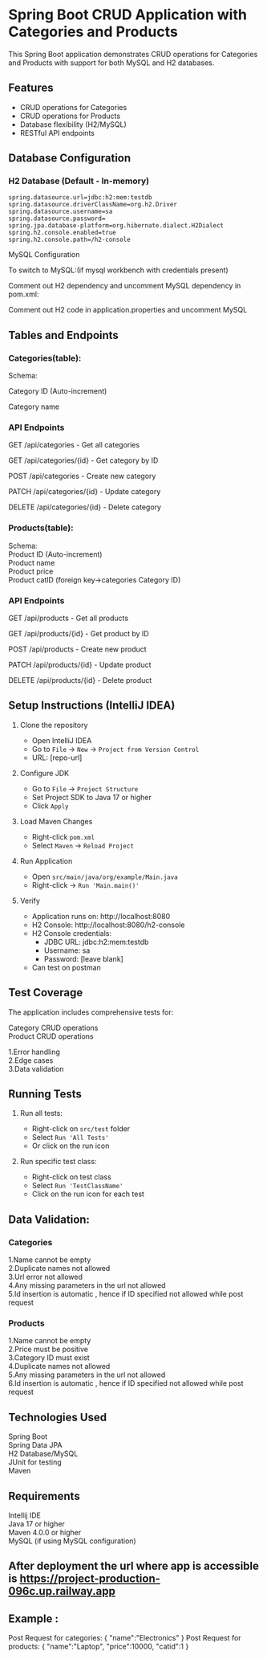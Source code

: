 # Spring Boot CRUD Application with Categories and Products

This Spring Boot application demonstrates CRUD operations for Categories and Products with support for both MySQL and H2 databases.

## Features

- CRUD operations for Categories
- CRUD operations for Products
- Database flexibility (H2/MySQL)
- RESTful API endpoints

## Database Configuration

### H2 Database (Default - In-memory)
```properties
spring.datasource.url=jdbc:h2:mem:testdb
spring.datasource.driverClassName=org.h2.Driver
spring.datasource.username=sa
spring.datasource.password=
spring.jpa.database-platform=org.hibernate.dialect.H2Dialect
spring.h2.console.enabled=true
spring.h2.console.path=/h2-console
```
MySQL Configuration

To switch to MySQL:(if mysql workbench with credentials present)

Comment out H2 dependency and uncomment MySQL dependency in pom.xml:  

Comment out H2 code in application.properties and uncomment MySQL




## Tables and Endpoints
### Categories(table):  

Schema:  

Category ID  (Auto-increment)

Category name

### API Endpoints
GET /api/categories - Get all categories  

GET /api/categories/{id} - Get category by ID  

POST /api/categories - Create new category  

PATCH /api/categories/{id} - Update category  

DELETE /api/categories/{id} - Delete category  

### Products(table):  
Schema:  
Product ID  (Auto-increment)  
Product name  
Product price  
Product catID (foreign key->categories Category ID)  

### API Endpoints
GET /api/products - Get all products  

GET /api/products/{id} - Get product by ID  
 
POST /api/products - Create new product  

PATCH /api/products/{id} - Update product  

DELETE /api/products/{id} - Delete product  



## Setup Instructions (IntelliJ IDEA)

1. Clone the repository
    - Open IntelliJ IDEA
    - Go to `File` → `New` → `Project from Version Control`
    - URL: [repo-url]

2. Configure JDK
    - Go to `File` → `Project Structure`
    - Set Project SDK to Java 17 or higher
    - Click `Apply`

3. Load Maven Changes
    - Right-click `pom.xml`
    - Select `Maven` → `Reload Project`

4. Run Application
    - Open `src/main/java/org/example/Main.java`
    - Right-click → `Run 'Main.main()'`

5. Verify
    - Application runs on: http://localhost:8080
    - H2 Console: http://localhost:8080/h2-console
    - H2 Console credentials:
        - JDBC URL: jdbc:h2:mem:testdb
        - Username: sa
        - Password: [leave blank]
    - Can test on postman

## Test Coverage  

The application includes comprehensive tests for:  

Category CRUD operations  
Product CRUD operations  

1.Error handling  
2.Edge cases  
3.Data validation  
## Running Tests

1. Run all tests:
    - Right-click on `src/test` folder
    - Select `Run 'All Tests'`
    - Or click on the run icon
   

2. Run specific test class:
    - Right-click on test class
    - Select `Run 'TestClassName'`
    - Click on the run icon for each test
   
## Data Validation:  

### Categories  
1.Name cannot be empty  
2.Duplicate names not allowed  
3.Url error not allowed  
4.Any missing parameters in the url not allowed  
5.Id insertion is automatic , hence if ID specified not allowed while post request


### Products  
1.Name cannot be empty  
2.Price must be positive  
3.Category ID must exist  
4.Duplicate names not allowed    
5.Any missing parameters in the url not allowed  
6.Id insertion is automatic , hence if ID specified not allowed while post request
 

## Technologies Used  
Spring Boot  
Spring Data JPA  
H2 Database/MySQL  
JUnit  for testing  
Maven    


## Requirements  
Intellij IDE  
Java 17 or higher  
Maven 4.0.0 or higher  
MySQL (if using MySQL configuration)

## After deployment the url where app is accessible is https://project-production-096c.up.railway.app
## Example :
Post Request for categories:
{
"name":"Electronics"
}
Post Request for products:
{
"name":"Laptop",
"price":10000,
"catid":1
}
